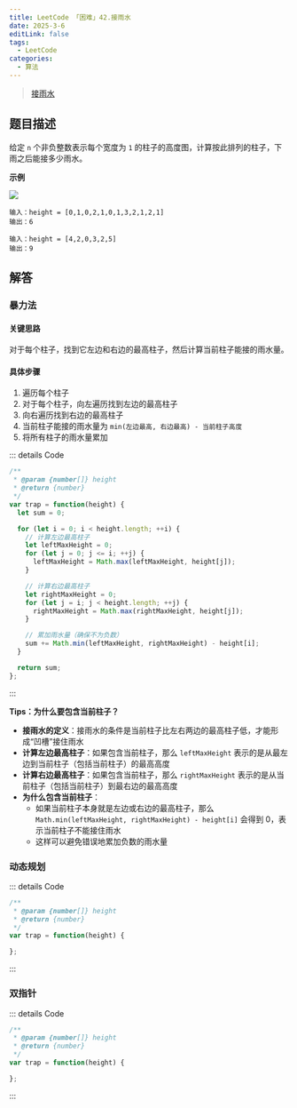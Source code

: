```yaml
---
title: LeetCode 「困难」42.接雨水
date: 2025-3-6
editLink: false
tags:
  - LeetCode
categories:
  - 算法
---
```


> [接雨水](https://leetcode.cn/problems/trapping-rain-water/description/)

## 题目描述

给定 `n` 个非负整数表示每个宽度为 `1` 的柱子的高度图，计算按此排列的柱子，下雨之后能接多少雨水。

**示例**

![](https://assets.leetcode-cn.com/aliyun-lc-upload/uploads/2018/10/22/rainwatertrap.png)

```
输入：height = [0,1,0,2,1,0,1,3,2,1,2,1]
输出：6

输入：height = [4,2,0,3,2,5]
输出：9
```

## 解答

### 暴力法

#### 关键思路

对于每个柱子，找到它左边和右边的最高柱子，然后计算当前柱子能接的雨水量。

#### 具体步骤

1. 遍历每个柱子
2. 对于每个柱子，向左遍历找到左边的最高柱子
3. 向右遍历找到右边的最高柱子
4. 当前柱子能接的雨水量为 `min(左边最高, 右边最高) - 当前柱子高度`
5. 将所有柱子的雨水量累加

::: details Code
```js
/**
 * @param {number[]} height
 * @return {number}
 */
var trap = function(height) {
  let sum = 0;

  for (let i = 0; i < height.length; ++i) {
    // 计算左边最高柱子
    let leftMaxHeight = 0;
    for (let j = 0; j <= i; ++j) {
      leftMaxHeight = Math.max(leftMaxHeight, height[j]);
    }

    // 计算右边最高柱子
    let rightMaxHeight = 0;
    for (let j = i; j < height.length; ++j) {
      rightMaxHeight = Math.max(rightMaxHeight, height[j]);
    }

    // 累加雨水量（确保不为负数）
    sum += Math.min(leftMaxHeight, rightMaxHeight) - height[i];
  }

  return sum;
};
```
:::

**Tips：为什么要包含当前柱子？**

- **接雨水的定义**：接雨水的条件是当前柱子比左右两边的最高柱子低，才能形成“凹槽”接住雨水
- **计算左边最高柱子**：如果包含当前柱子，那么 `leftMaxHeight` 表示的是从最左边到当前柱子（包括当前柱子）的最高高度
- **计算右边最高柱子**：如果包含当前柱子，那么 `rightMaxHeight` 表示的是从当前柱子（包括当前柱子）到最右边的最高高度
- **为什么包含当前柱子**：
  - 如果当前柱子本身就是左边或右边的最高柱子，那么 `Math.min(leftMaxHeight, rightMaxHeight) - height[i]` 会得到 0，表示当前柱子不能接住雨水
  - 这样可以避免错误地累加负数的雨水量

### 动态规划

::: details Code
```js
/**
 * @param {number[]} height
 * @return {number}
 */
var trap = function(height) {

};
```
:::

### 双指针

::: details Code
```js
/**
 * @param {number[]} height
 * @return {number}
 */
var trap = function(height) {

};
```
:::
